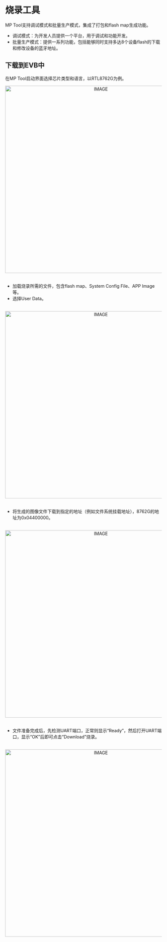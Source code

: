 # 烧录工具

MP Tool支持调试模式和批量生产模式，集成了打包和flash map生成功能。

* 调试模式：为开发人员提供一个平台，用于调试和功能开发。
* 批量生产模式：提供一系列功能，包括能够同时支持多达8个设备flash的下载和修改设备的蓝牙地址。

##  下载到EVB中
在MP Tool启动界面选择芯片类型和语言，以RTL8762G为例。
<br/>
<div style="text-align: center"><img width= "600" src="https://foruda.gitee.com/images/1727331633078866623/859a389b_13408154.png" alt="IMAGE"></div>
<br/>

* 加载烧录所需的文件，包含flash map、System Config File、APP Image等。 
* 选择User Data。
<br/>
<div style="text-align: center"><img width= "600" src="https://foruda.gitee.com/images/1727331689141596564/ebfcbd14_13408154.png" alt="IMAGE"></div>
<br/>

* 将生成的图像文件下载到指定的地址（例如文件系统挂载地址），8762G的地址为0x04400000。
<br/>
<div style="text-align: center"><img width= "600" src="https://foruda.gitee.com/images/1727331747989671600/86b564da_13408154.png" alt="IMAGE"></div>
<br/>

* 文件准备完成后，先检测UART端口，正常则显示“Ready”，然后打开UART端口，显示“OK”后即可点击“Download”烧录。
<br/>
<div style="text-align: center"><img width= "600" src="https://foruda.gitee.com/images/1727331819737055516/15333172_13408154.png" 
alt="IMAGE"></div>
<br/>
